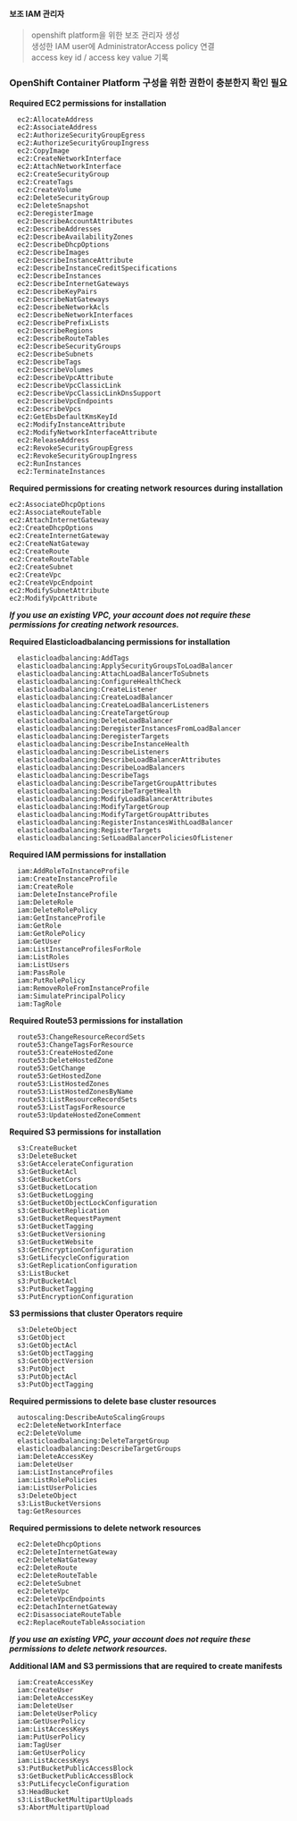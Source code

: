 #### 보조 IAM 관리자
> openshift platform을 위한 보조 관리자 생성 <br>
> 생성한 IAM user에 AdministratorAccess policy 연결<br>
> access key id / access key value  기록 <br>

### OpenShift Container Platform 구성을 위한 권한이 충분한지 확인 필요 


**Required EC2 permissions for installation**

```
  ec2:AllocateAddress
  ec2:AssociateAddress
  ec2:AuthorizeSecurityGroupEgress
  ec2:AuthorizeSecurityGroupIngress
  ec2:CopyImage
  ec2:CreateNetworkInterface
  ec2:AttachNetworkInterface
  ec2:CreateSecurityGroup
  ec2:CreateTags
  ec2:CreateVolume
  ec2:DeleteSecurityGroup
  ec2:DeleteSnapshot
  ec2:DeregisterImage
  ec2:DescribeAccountAttributes
  ec2:DescribeAddresses
  ec2:DescribeAvailabilityZones
  ec2:DescribeDhcpOptions
  ec2:DescribeImages
  ec2:DescribeInstanceAttribute
  ec2:DescribeInstanceCreditSpecifications
  ec2:DescribeInstances
  ec2:DescribeInternetGateways
  ec2:DescribeKeyPairs
  ec2:DescribeNatGateways
  ec2:DescribeNetworkAcls
  ec2:DescribeNetworkInterfaces
  ec2:DescribePrefixLists
  ec2:DescribeRegions
  ec2:DescribeRouteTables
  ec2:DescribeSecurityGroups
  ec2:DescribeSubnets
  ec2:DescribeTags
  ec2:DescribeVolumes
  ec2:DescribeVpcAttribute
  ec2:DescribeVpcClassicLink
  ec2:DescribeVpcClassicLinkDnsSupport
  ec2:DescribeVpcEndpoints
  ec2:DescribeVpcs
  ec2:GetEbsDefaultKmsKeyId
  ec2:ModifyInstanceAttribute
  ec2:ModifyNetworkInterfaceAttribute
  ec2:ReleaseAddress
  ec2:RevokeSecurityGroupEgress
  ec2:RevokeSecurityGroupIngress
  ec2:RunInstances
  ec2:TerminateInstances
```

**Required permissions for creating network resources during installation**

```
ec2:AssociateDhcpOptions
ec2:AssociateRouteTable
ec2:AttachInternetGateway
ec2:CreateDhcpOptions
ec2:CreateInternetGateway
ec2:CreateNatGateway
ec2:CreateRoute
ec2:CreateRouteTable
ec2:CreateSubnet
ec2:CreateVpc
ec2:CreateVpcEndpoint
ec2:ModifySubnetAttribute
ec2:ModifyVpcAttribute
```
  ***If you use an existing VPC, your account does not require these permissions for creating network resources.***


**Required Elasticloadbalancing permissions for installation**

```
  elasticloadbalancing:AddTags
  elasticloadbalancing:ApplySecurityGroupsToLoadBalancer
  elasticloadbalancing:AttachLoadBalancerToSubnets
  elasticloadbalancing:ConfigureHealthCheck
  elasticloadbalancing:CreateListener
  elasticloadbalancing:CreateLoadBalancer
  elasticloadbalancing:CreateLoadBalancerListeners
  elasticloadbalancing:CreateTargetGroup
  elasticloadbalancing:DeleteLoadBalancer
  elasticloadbalancing:DeregisterInstancesFromLoadBalancer
  elasticloadbalancing:DeregisterTargets
  elasticloadbalancing:DescribeInstanceHealth
  elasticloadbalancing:DescribeListeners
  elasticloadbalancing:DescribeLoadBalancerAttributes
  elasticloadbalancing:DescribeLoadBalancers
  elasticloadbalancing:DescribeTags
  elasticloadbalancing:DescribeTargetGroupAttributes
  elasticloadbalancing:DescribeTargetHealth
  elasticloadbalancing:ModifyLoadBalancerAttributes
  elasticloadbalancing:ModifyTargetGroup
  elasticloadbalancing:ModifyTargetGroupAttributes
  elasticloadbalancing:RegisterInstancesWithLoadBalancer
  elasticloadbalancing:RegisterTargets
  elasticloadbalancing:SetLoadBalancerPoliciesOfListener
```

**Required IAM permissions for installation**

```
  iam:AddRoleToInstanceProfile
  iam:CreateInstanceProfile
  iam:CreateRole
  iam:DeleteInstanceProfile
  iam:DeleteRole
  iam:DeleteRolePolicy
  iam:GetInstanceProfile
  iam:GetRole
  iam:GetRolePolicy
  iam:GetUser
  iam:ListInstanceProfilesForRole
  iam:ListRoles
  iam:ListUsers
  iam:PassRole
  iam:PutRolePolicy
  iam:RemoveRoleFromInstanceProfile
  iam:SimulatePrincipalPolicy
  iam:TagRole
```

**Required Route53 permissions for installation**

```
  route53:ChangeResourceRecordSets
  route53:ChangeTagsForResource
  route53:CreateHostedZone
  route53:DeleteHostedZone
  route53:GetChange
  route53:GetHostedZone
  route53:ListHostedZones
  route53:ListHostedZonesByName
  route53:ListResourceRecordSets
  route53:ListTagsForResource
  route53:UpdateHostedZoneComment
```

**Required S3 permissions for installation**

```
  s3:CreateBucket
  s3:DeleteBucket
  s3:GetAccelerateConfiguration
  s3:GetBucketAcl
  s3:GetBucketCors
  s3:GetBucketLocation
  s3:GetBucketLogging
  s3:GetBucketObjectLockConfiguration
  s3:GetBucketReplication
  s3:GetBucketRequestPayment
  s3:GetBucketTagging
  s3:GetBucketVersioning
  s3:GetBucketWebsite
  s3:GetEncryptionConfiguration
  s3:GetLifecycleConfiguration
  s3:GetReplicationConfiguration
  s3:ListBucket
  s3:PutBucketAcl
  s3:PutBucketTagging
  s3:PutEncryptionConfiguration
```

**S3 permissions that cluster Operators require**

```
  s3:DeleteObject
  s3:GetObject
  s3:GetObjectAcl
  s3:GetObjectTagging
  s3:GetObjectVersion
  s3:PutObject
  s3:PutObjectAcl
  s3:PutObjectTagging
```

**Required permissions to delete base cluster resources**

```
  autoscaling:DescribeAutoScalingGroups
  ec2:DeleteNetworkInterface
  ec2:DeleteVolume
  elasticloadbalancing:DeleteTargetGroup
  elasticloadbalancing:DescribeTargetGroups
  iam:DeleteAccessKey
  iam:DeleteUser
  iam:ListInstanceProfiles
  iam:ListRolePolicies
  iam:ListUserPolicies
  s3:DeleteObject
  s3:ListBucketVersions
  tag:GetResources
```

**Required permissions to delete network resources**

```
  ec2:DeleteDhcpOptions
  ec2:DeleteInternetGateway
  ec2:DeleteNatGateway
  ec2:DeleteRoute
  ec2:DeleteRouteTable
  ec2:DeleteSubnet
  ec2:DeleteVpc
  ec2:DeleteVpcEndpoints
  ec2:DetachInternetGateway
  ec2:DisassociateRouteTable
  ec2:ReplaceRouteTableAssociation
```

  ***If you use an existing VPC, your account does not require these permissions to delete network resources.***


**Additional IAM and S3 permissions that are required to create manifests**

```
  iam:CreateAccessKey
  iam:CreateUser
  iam:DeleteAccessKey
  iam:DeleteUser
  iam:DeleteUserPolicy
  iam:GetUserPolicy
  iam:ListAccessKeys
  iam:PutUserPolicy
  iam:TagUser
  iam:GetUserPolicy
  iam:ListAccessKeys
  s3:PutBucketPublicAccessBlock
  s3:GetBucketPublicAccessBlock
  s3:PutLifecycleConfiguration
  s3:HeadBucket
  s3:ListBucketMultipartUploads
  s3:AbortMultipartUpload
```
